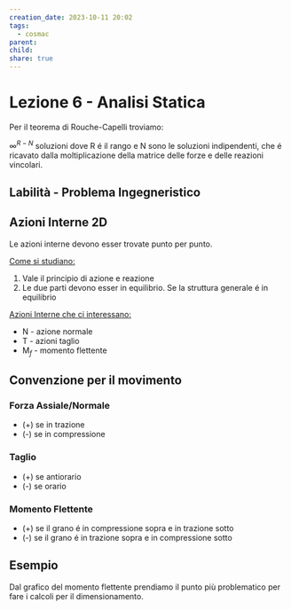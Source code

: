 ```yaml
---
creation_date: 2023-10-11 20:02
tags:
  - cosmac
parent: 
child: 
share: true
---
```

# Lezione 6 - Analisi Statica

<!Diagramma differenza tra carico distribuito e forza concentrata>

Per il teorema di Rouche-Capelli troviamo:

$\infty ^{R-N}$ soluzioni dove R é il rango e N sono le soluzioni indipendenti, che é ricavato dalla moltiplicazione della matrice delle forze e delle reazioni vincolari.

<!Diagramma R e N>
## Labilità - Problema Ingegneristico

<!Diagramma labilità>

## Azioni Interne 2D

Le azioni interne devono esser trovate punto per punto.

<u>Come si studiano:</u>

1. Vale il principio di azione e reazione
2. Le due parti devono esser in equilibrio. Se la struttura generale é in equilibrio

<!Diagramma asta e azioni interne>

<u>Azioni Interne che ci interessano:</u>

- N - azione normale
- T - azioni taglio
- M$_{f}$ - momento flettente

## Convenzione per il movimento

<!Diagrammi convenzioni>

### Forza Assiale/Normale

- (+) se in trazione
- (-) se in compressione

### Taglio

- (+) se antiorario
- (-) se orario

### Momento Flettente

- (+) se il grano é in compressione sopra e in trazione sotto
- (-) se il grano é in trazione sopra e in compressione sotto

## Esempio

<!Diagramma esempio>

Dal grafico del momento flettente prendiamo il punto più problematico per fare i calcoli per il dimensionamento.
